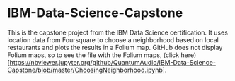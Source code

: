 # IBM-Data-Science-Capstone
This is the capstone project from the IBM Data Science certification. It uses location data from Foursquare to choose a neighborhood based on local restaurants and plots the results in a Folium map. GitHub does not display Folium maps, so to see the file with the Folium maps, (click here)[https://nbviewer.jupyter.org/github/QuantumAudio/IBM-Data-Science-Capstone/blob/master/ChoosingNeighborhood.ipynb].
